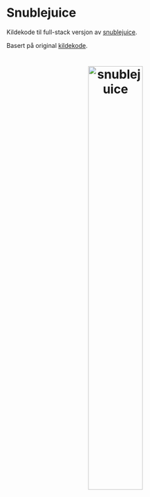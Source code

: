 # Snublejuice

Kildekode til full-stack versjon av [snublejuice](https://snublejuice.no).

Basert på original [kildekode](https://github.com/hallvardnmbu/snublejuice).

<h1 align="center">
  <img src="https://github.com/hallvardnmbu/snublejuice/blob/712bef2453f743a666195b816b20c2672ab700b5/static/logo.jpg" style="width: 50%;" alt="snublejuice">
  <br>
</h1>
